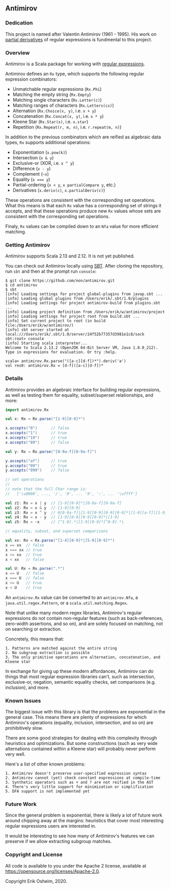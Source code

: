 ## Antimirov

### Dedication

This project is named after Valentin Antimirov (1961 - 1995). His work
on [partial derivatives](https://citeseerx.ist.psu.edu/viewdoc/summary?doi=10.1.1.56.2509)
of regular expressions is fundmental to this project.

### Overview

Antimirov is a Scala package for working with
[regular expressions](https://en.wikipedia.org/wiki/Regular_expression).

Antimirov defines an `Rx` type, which supports the following regular
expression combinators:

 - Unmatchable regular expressions (`Rx.Phi`)
 - Matching the empty string (`Rx.Empty`)
 - Matching single characters (`Rx.Letter(c)`)
 - Matching ranges of characters (`Rx.Letters(cs)`)
 - Alternation (`Rx.Choice(x, y)`, i.e. `x + y`)
 - Concatenation (`Rx.Concat(x, y)`, i.e. `x * y`)
 - Kleene Star (`Rx.Star(x)`, i.e. `x.star`)
 - Repetition (`Rx.Repeat(r, m, n)`, i.e. `r.repeat(m, n)`)

In addition to the previous combinators which are reified as algebraic
data types, `Rx` supports additional operations:

 - Exponentiation (`x.pow(k)`)
 - Intersection (`x & y`)
 - Exclusive-or (XOR, i.e. `x ^ y`)
 - Difference (`x - y`)
 - Complement (`~x`)
 - Equality (`x === y`)
 - Partial-ordering (`x < y`, `x partialCompare y`, etc.)
 - Derivatives (`x.deriv(c)`, `x.partialDeriv(c)`)

These operations are consistent with the corresponding set operations.
What this means is that each `Rx` value has a corresponding set of
strings it accepts, and that these operations produce new `Rx` values
whose sets are consistent with the corresponding set operations.

Finaly, `Rx` values can be compiled down to an `Nfa` value for more
efficient matching.

### Getting Antimirov

Antimirov supports Scala 2.13 and 2.12. It is not yet published.

You can check out Antimirov locally using [SBT](https://www.scala-sbt.org/1.x/docs/).
After cloning the repository, run `sbt` and then at the prompt run `console`:

```
$ git clone https://github.com/non/antimirov.git
$ cd antimirov
$ sbt
[info] Loading settings for project global-plugins from javap.sbt ...
[info] Loading global plugins from /Users/erik/.sbt/1.0/plugins
[info] Loading settings for project antimirov-build from plugins.sbt ...
[info] Loading project definition from /Users/erik/w/antimirov/project
[info] Loading settings for project root from build.sbt ...
[info] Set current project to root (in build file:/Users/erik/w/antimirov/)
[info] sbt server started at local:///Users/erik/.sbt/1.0/server/24f52b77357d3981e1c8/sock
sbt:root> console
[info] Starting scala interpreter...
Welcome to Scala 2.13.2 (OpenJDK 64-Bit Server VM, Java 1.8.0_212).
Type in expressions for evaluation. Or try :help.

scala> antimirov.Rx.parse("([a-c][d-f])*").deriv('a')
val res0: antimirov.Rx = [d-f]([a-c][d-f])*
```

### Details

Antimirov provides an algebraic interface for building regular
expressions, as well as testing them for equality, subset/superset
relationships, and more:

```scala
import antimirov.Rx

val x: Rx = Rx.parse("[1-9][0-9]*")

x.accepts("0")      // false
x.accepts("1")      // true
x.accepts("19")     // true
x.accepts("09")     // false

val y: Rx = Rx.parse("[0-9a-f][0-9a-f]")

y.accepts("af")     // true
y.accepts("09")     // true
y.accepts("099")    // false

// set operations
//
// note that the full Char range is:
//   ['\u0000', ..., '/', '0', ... '9', ':', ... '\uffff']

val z1: Rx = x | y  // [1-9][0-9]*|[0-9a-f][0-9a-f]
val z2: Rx = x & y  // [1-9][0-9]
val z3: Rx = x ^ y  // 0[0-9a-f]|[1-9][0-9][0-9][0-9]*|[1-9][a-f]|[1-9]|[a-f][0-9a-f]
val z4: Rx = x - y  // [1-9][0-9][0-9][0-9]*|[1-9]
val z5: Rx = ~x     // [^1-9].*|[1-9][0-9]*[^0-9].*|

// equality, subset, and superset comparisons

val xx: Rx = Rx.parse("[1-4][0-9]*|[5-9][0-9]*")
x == xx  // false
x === xx // true
x <= xx  // true
x < xx   // false

val U: Rx = Rx.parse(".*")
x == U   // false
x === U  // false
x <= U   // true
x < U    // true
```

An `antimirov.Rx` value can be converted to an `antimirov.Nfa`, a
`java.util.regex.Pattern`, or a `scala.util.matching.Regex`.

Note that unlike many modern regex libraries, Antimirov's regular
expressions do not contain non-regular features (such as
back-references, zero-width assertions, and so on), and are solely
focused on matching, not on searching or extraction.

Concretely, this means that:

    1. Patterns are matched against the entire string
    2. No subgroup extraction is possible
    3. The only primitive operations are alternation, concatenation, and Kleene star

In exchange for giving up these modern affordances, Antimirov can do
things that most regular expression libraries can't, such as
intersection, exclusive-or, negation, semantic equality checks, set
comparisons (e.g. inclusion), and more.

### Known Issues

The biggest issue with this library is that the problems are
exponential in the general case. This means there are plenty of
expressions for which Antimirov's operations (equality, inclusion,
intersection, and so on) are prohibitively slow.

There are some good strategies for dealing with this complexity
through heuristics and optimizations. But some constructions (such as
very wide alternations contained within a Kleene star) will probably
never perform very well.

Here's a list of other known problems:

    1. Antimirov doesn't preserve user-specified expression syntax
    2. Antimirov cannot (yet) check constant expressions at compile-time
    3. Synthetic operators such as + and ? are not reified in the AST
    4. There's very little support for minimization or simplification
    5. DFA support is not implemented yet

### Future Work

Since the general problem is exponential, there is likely a lot of
future work around chipping away at the margins: heuristics that cover
most interesting regular expressions users are interested in.

It would be interesting to see how many of Antimirov's features we can
preserve if we allow extracting subgroup matches.

### Copyright and License

All code is available to you under the Apache 2 license, available at
https://opensource.org/licenses/Apache-2.0.

Copyright Erik Osheim, 2020.
